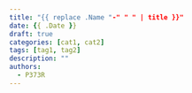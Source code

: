 ```yaml
---
title: "{{ replace .Name "-" " " | title }}"
date: {{ .Date }}
draft: true
categories: [cat1, cat2]
tags: [tag1, tag2]
description: ""
authors:
  - P373R
---
```


